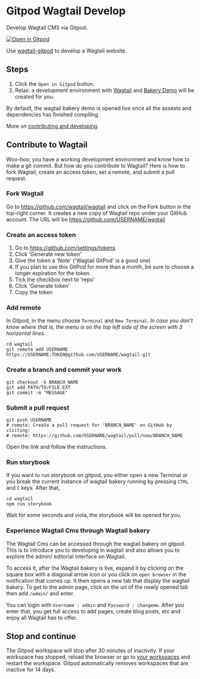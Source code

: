 # Gitpod Wagtail Develop

Develop Wagtail CMS via Gitpod.

[![Open in Gitpod](https://gitpod.io/button/open-in-gitpod.svg)](https://gitpod.io/#https://github.com/wagtail/gitpod-wagtail-develop)

Use [wagtail-gitpod](https://github.com/wagtail/wagtail-gitpod) to develop a Wagtail website.

## Steps

1. Click the ``Open in Gitpod`` button.
2. Relax: a development environment with [Wagtail](https://github.com/wagtail/wagtail) and [Bakery Demo](https://github.com/wagtail/bakerydemo) will be created for you.

By default, the wagtail bakery demo is opened live once all the assests and dependencies has finished complilng.

More on [contributing and developing](https://docs.wagtail.io/en/stable/contributing/developing.html).

## Contribute to Wagtail

Woo-hoo, you have a working development environment and know how to make a git commit. 
But how do you contribute to Wagtail? 
Here is how to fork Wagtail, create an access token, set a remote, and submit a pull request.

### Fork Wagtail

Go to https://github.com/wagtail/wagtail and click on the Fork button in the top-right corner. 
It creates a new copy of Wagtail repo under your GitHub account. 
The URL will be https://github.com/USERNAME/wagtail

### Create an access token

1. Go to https://github.com/settings/tokens 
2. Click 'Generate new token'
3. Give the token a 'Note' ('Wagtail GitPod' is a good one)
4. If you plan to use this GitPod for more than a month, be sure to choose a longer expiration for the token
5. Tick the checkbox next to 'repo' 
6. Click 'Generate token'
7. Copy the token

### Add remote

In Gitpod, in the menu choose `Terminal` and `New Terminal`. *In case you don't know where that is, the menu is on the top left side of the screen with 3 horizontal lines*.

	cd wagtail
	git remote add USERNAME https://USERNAME:TOKEN@github.com/USERNAME/wagtail.git


### Create a branch and commit your work

	git checkout -b BRANCH_NAME
	git add PATH/TO/FILE.EXT
	git commit -m "MESSAGE"

### Submit a pull request

	git push USERNAME
    # remote: Create a pull request for 'BRANCH_NAME' on GitHub by visiting:
    # remote: https://github.com/USERNAME/wagtail/pull/new/BRANCH_NAME

Open the link and follow the instructions.

### Run storybook

If you want to run storybook on gitpod, you either open a new Terminal or you break the current instance of wagtail bakery running by pressing `CTRL` and `C` keys. After that,
	
	cd wagtail
	npm run storybook

Wait for some seconds and viola, the storybook will be opened for you.


### Experience Wagtail Cms through Wagtail bakery


The Wagtail Cms can be accessed through the wagtail bakery on gitpod. This is to introduce you to developing in wagtail and also allows you to explore the admin/ editorial interface on Wagtail.

To access it, after the Wagtail bakery is live, expand it by clicking on the square box with a diagonal arrow icon or you click on `open browser` in the notification that comes up. It then opens a new tab that display the wagtail bakery. To get to the admin page, click on the url of the newly opened tab then add `/admin/` and enter.	

You can login with `Username : admin` and `Password : changeme`. After you enter that,  you get full access to add pages, create blog posts, etc and enjoy all Wagtail has to offer.

## Stop and continue

The Gitpod workspace will stop after 30 minutes of inactivity.
If your workspace has stopped, reload the browser or go to [your workspaces](https://gitpod.io/workspaces) and restart the workspace.
Gitpod automatically removes workspaces that are inactive for 14 days.
